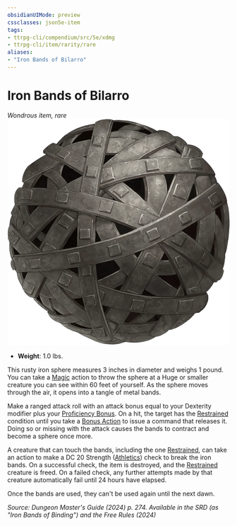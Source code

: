 ```yaml
---
obsidianUIMode: preview
cssclasses: json5e-item
tags:
- ttrpg-cli/compendium/src/5e/xdmg
- ttrpg-cli/item/rarity/rare
aliases: 
- "Iron Bands of Bilarro"
---
```

# Iron Bands of Bilarro
*Wondrous item, rare*  
![](Інструменти%20ДМ/CLI/items/img/iron-bands-of-bilarro.webp#right)

- **Weight**: 1.0 lbs.

This rusty iron sphere measures 3 inches in diameter and weighs 1 pound. You can take a [Magic](Інструменти%20ДМ/CLI/rules/actions.md#Magic) action to throw the sphere at a Huge or smaller creature you can see within 60 feet of yourself. As the sphere moves through the air, it opens into a tangle of metal bands.

Make a ranged attack roll with an attack bonus equal to your Dexterity modifier plus your [Proficiency Bonus](Інструменти%20ДМ/CLI/rules/variant-rules/proficiency-xphb.md). On a hit, the target has the [Restrained](Інструменти%20ДМ/CLI/rules/conditions.md#Restrained) condition until you take a [Bonus Action](Інструменти%20ДМ/CLI/rules/variant-rules/bonus-action-xphb.md) to issue a command that releases it. Doing so or missing with the attack causes the bands to contract and become a sphere once more.

A creature that can touch the bands, including the one [Restrained](Інструменти%20ДМ/CLI/rules/conditions.md#Restrained), can take an action to make a DC 20 Strength ([Athletics](Інструменти%20ДМ/CLI/rules/skills.md#Athletics)) check to break the iron bands. On a successful check, the item is destroyed, and the [Restrained](Інструменти%20ДМ/CLI/rules/conditions.md#Restrained) creature is freed. On a failed check, any further attempts made by that creature automatically fail until 24 hours have elapsed.

Once the bands are used, they can't be used again until the next dawn.

*Source: Dungeon Master's Guide (2024) p. 274. Available in the <span title='Systems Reference Document (5.2)'>SRD</span> (as "Iron Bands of Binding") and the Free Rules (2024)*